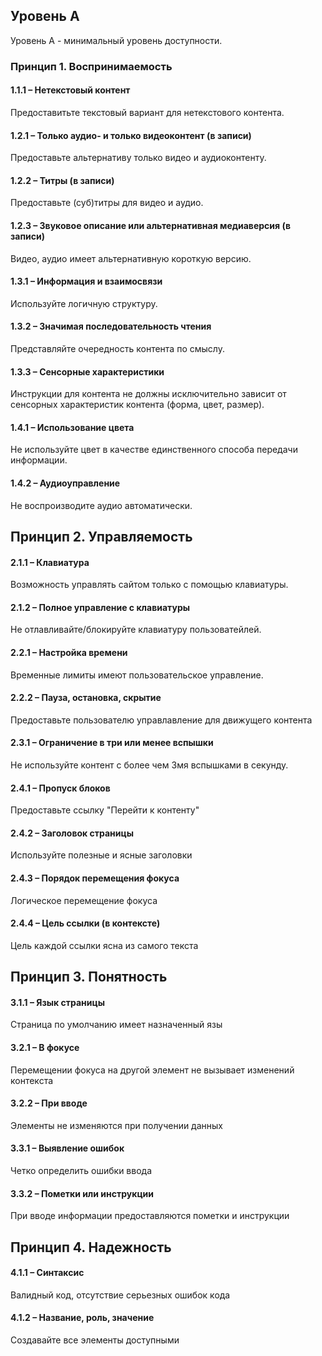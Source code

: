 ## Уровень А

Уровень A - минимальный уровень доступности.

### Принцип 1. Воспринимаемость

#### 1.1.1 – Нетекстовый контент
Предоставитьте текстовый вариант для нетекстового контента.

#### 1.2.1 – Только аудио- и только видеоконтент (в записи)
Предоставьте альтернативу только видео и аудиоконтенту.

#### 1.2.2 – Титры (в записи)
Предоставьте (суб)титры для видео и аудио.

#### 1.2.3 – Звуковое описание или альтернативная медиаверсия (в записи)
Видео, аудио имеет альтернативную короткую версию.

#### 1.3.1 –  Информация и взаимосвязи
Используйте логичную структуру.

#### 1.3.2 – Значимая последовательность чтения
Представляйте очередность контента по смыслу.

#### 1.3.3 – Сенсорные характеристики
Инструкции для контента не должны исключительно зависит от сенсорных характеристик контента (форма, цвет, размер).

#### 1.4.1 – Использование цвета
Не используйте цвет в качестве единственного способа передачи информации.

#### 1.4.2 – Аудиоуправление
Не воспроизводите аудио автоматически.

## Принцип 2. Управляемость

#### 2.1.1 – Клавиатура
Возможность управлять сайтом только с помощью клавиатуры.

#### 2.1.2 – Полное управление с клавиатуры
Не отлавливайте/блокируйте клавиатуру пользоватейлей.

#### 2.2.1 – Настройка времени
Временные лимиты имеют пользовательское управление.

#### 2.2.2 – Пауза, остановка, скрытие
Предоставьте пользователю управлавление для движущего контента

#### 2.3.1 – Ограничение в три или менее вспышки
Не используйте контент с более чем 3мя вспышками в секунду.

#### 2.4.1 – Пропуск блоков
Предоставьте ссылку "Перейти к контенту"

#### 2.4.2 – Заголовок страницы
Используйте полезные и ясные заголовки

#### 2.4.3 – Порядок перемещения фокуса
Логическое перемещение фокуса

#### 2.4.4 – Цель ссылки (в контексте)
Цель каждой ссылки ясна из самого текста

## Принцип 3. Понятность

#### 3.1.1 – Язык страницы
Страница по умолчанию имеет назначенный язы

#### 3.2.1 – В фокусе
Перемещении фокуса на другой элемент не вызывает изменений контекста

#### 3.2.2 – При вводе
Элементы не изменяются при получении данных

#### 3.3.1 – Выявление ошибок
Четко определить ошибки ввода

#### 3.3.2 – Пометки или инструкции
При вводе информации предоставляются пометки и инструкции

## Принцип 4. Надежность

#### 4.1.1 – Синтаксис
Валидный код, отсутствие серьезных ошибок кода

#### 4.1.2 – Название, роль, значение
Создавайте все элементы доступными